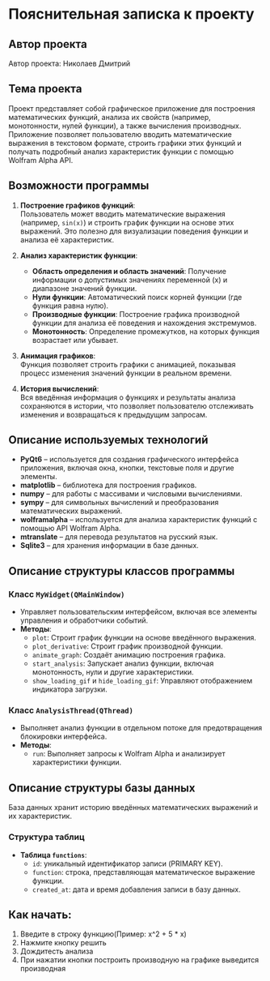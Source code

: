 # Пояснительная записка к проекту

## Автор проекта
Автор проекта: Николаев Дмитрий

## Тема проекта
Проект представляет собой графическое приложение для построения математических функций, анализа их свойств (например, монотонности, нулей функции), а также вычисления производных. Приложение позволяет пользователю вводить математические выражения в текстовом формате, строить графики этих функций и получать подробный анализ характеристик функции с помощью Wolfram Alpha API.

## Возможности программы

1. **Построение графиков функций**:  
   Пользователь может вводить математические выражения (например, `sin(x)`) и строить график функции на основе этих выражений. Это полезно для визуализации поведения функции и анализа её характеристик.

2. **Анализ характеристик функции**:  
   - **Область определения и область значений**: Получение информации о допустимых значениях переменной \(x\) и диапазоне значений функции.
   - **Нули функции**: Автоматический поиск корней функции (где функция равна нулю).
   - **Производные функции**: Построение графика производной функции для анализа её поведения и нахождения экстремумов.
   - **Монотонность**: Определение промежутков, на которых функция возрастает или убывает.

3. **Анимация графиков**:  
   Функция позволяет строить графики с анимацией, показывая процесс изменения значений функции в реальном времени.

4. **История вычислений**:  
   Вся введённая информация о функциях и результаты анализа сохраняются в истории, что позволяет пользователю отслеживать изменения и возвращаться к предыдущим запросам.

## Описание используемых технологий

- **PyQt6** – используется для создания графического интерфейса приложения, включая окна, кнопки, текстовые поля и другие элементы.
- **matplotlib** – библиотека для построения графиков.
- **numpy** – для работы с массивами и числовыми вычислениями.
- **sympy** – для символьных вычислений и преобразования математических выражений.
- **wolframalpha** – используется для анализа характеристик функций с помощью API Wolfram Alpha.
- **mtranslate** – для перевода результатов на русский язык.
- **Sqlite3** – для хранения информации в базе данных.

## Описание структуры классов программы

### Класс `MyWidget(QMainWindow)`

- Управляет пользовательским интерфейсом, включая все элементы управления и обработчики событий.
- **Методы**:
  - `plot`: Строит график функции на основе введённого выражения.
  - `plot_derivative`: Строит график производной функции.
  - `animate_graph`: Создаёт анимацию построения графика.
  - `start_analysis`: Запускает анализ функции, включая монотонность, нули и другие характеристики.
  - `show_loading_gif` и `hide_loading_gif`: Управляют отображением индикатора загрузки.

### Класс `AnalysisThread(QThread)`

- Выполняет анализ функции в отдельном потоке для предотвращения блокировки интерфейса.
- **Методы**:
  - `run`: Выполняет запросы к Wolfram Alpha и анализирует характеристики функции.

## Описание структуры базы данных

База данных хранит историю введённых математических выражений и их характеристик.

### Структура таблиц

- **Таблица `functions`**:
  - `id`: уникальный идентификатор записи (PRIMARY KEY).
  - `function`: строка, представляющая математическое выражение функции.
  - `created_at`: дата и время добавления записи в базу данных.


## Как начать:

1. Введите в строку функцию(Пример: x^2 + 5 * x)
2. Нажмите кнопку решить
3. Дождитесть анализа
4. При нажатии кнопки построить производную на графике выведится производная
